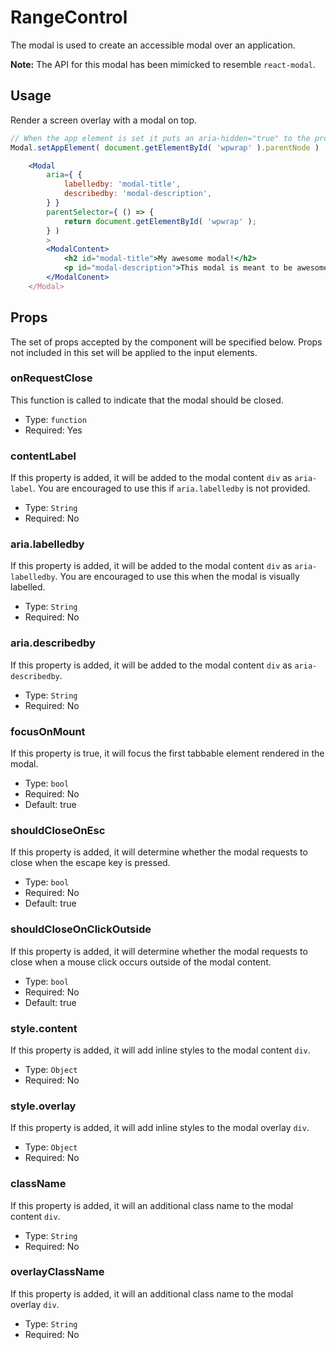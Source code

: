 RangeControl
=======

The modal is used to create an accessible modal over an application.

**Note:** The API for this modal has been mimicked to resemble `react-modal`.

## Usage

Render a screen overlay with a modal on top.
```js
// When the app element is set it puts an aria-hidden="true" to the provided node.
Modal.setAppElement( document.getElementById( 'wpwrap' ).parentNode )
```
```jsx
    <Modal
        aria={ {
            labelledby: 'modal-title',
            describedby: 'modal-description',
        } }
        parentSelector={ () => {
            return document.getElementById( 'wpwrap' );
        } )
        >
        <ModalContent>
            <h2 id="modal-title">My awesome modal!</h2>
            <p id="modal-description">This modal is meant to be awesome!</p>
        </ModalConent>
    </Modal>
```

## Props

The set of props accepted by the component will be specified below.
Props not included in this set will be applied to the input elements.

### onRequestClose

This function is called to indicate that the modal should be closed.

- Type: `function`
- Required: Yes

### contentLabel

If this property is added, it will be added to the modal content `div` as `aria-label`.
You are encouraged to use this if `aria.labelledby` is not provided.

- Type: `String`
- Required: No

### aria.labelledby

If this property is added, it will be added to the modal content `div` as `aria-labelledby`.
You are encouraged to use this when the modal is visually labelled.

- Type: `String`
- Required: No

### aria.describedby

If this property is added, it will be added to the modal content `div` as `aria-describedby`.

- Type: `String`
- Required: No

### focusOnMount

If this property is true, it will focus the first tabbable element rendered in the modal.

- Type: `bool`
- Required: No
- Default: true

### shouldCloseOnEsc

If this property is added, it will determine whether the modal requests to close when the escape key is pressed. 

- Type: `bool`
- Required: No
- Default: true

### shouldCloseOnClickOutside

If this property is added, it will determine whether the modal requests to close when a mouse click occurs outside of the modal content.

- Type: `bool`
- Required: No
- Default: true

### style.content

If this property is added, it will add inline styles to the modal content `div`.

- Type: `Object`
- Required: No

### style.overlay

If this property is added, it will add inline styles to the modal overlay `div`.

- Type: `Object`
- Required: No

### className

If this property is added, it will an additional class name to the modal content `div`.

- Type: `String`
- Required: No

### overlayClassName

If this property is added, it will an additional class name to the modal overlay `div`.

- Type: `String`
- Required: No
